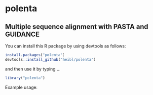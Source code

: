 # polenta
## Multiple sequence alignment with PASTA and GUIDANCE

You can install this R package by using devtools as follows:

```r
install.packages("polenta")
devtools::install_github("heibl/polenta")
```
and then use it by typing ...

```r
library("polenta")
```

Example usage:
